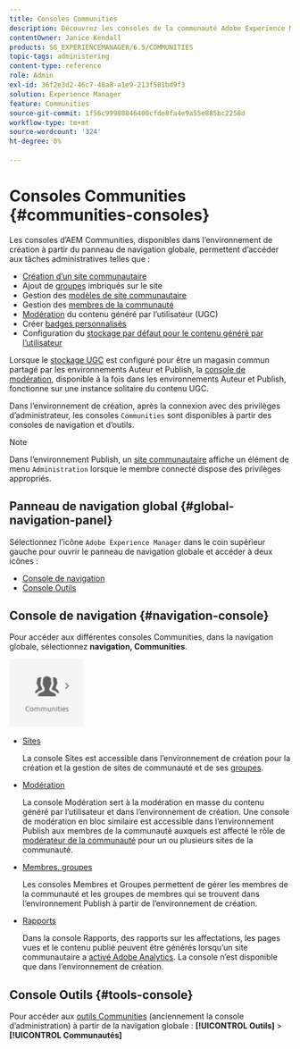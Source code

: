 ```yaml
---
title: Consoles Communities
description: Découvrez les consoles de la communauté Adobe Experience Manager disponibles dans l’environnement de création à partir du panneau de navigation globale.
contentOwner: Janice Kendall
products: SG_EXPERIENCEMANAGER/6.5/COMMUNITIES
topic-tags: administering
content-type: reference
role: Admin
exl-id: 36f2e3d2-46c7-48a8-a1e9-213f581bd9f3
solution: Experience Manager
feature: Communities
source-git-commit: 1f56c99980846400cfde8fa4e9a55e885bc2258d
workflow-type: tm+mt
source-wordcount: '324'
ht-degree: 0%

---
```


# Consoles Communities {#communities-consoles}

Les consoles d’AEM Communities, disponibles dans l’environnement de création à partir du panneau de navigation globale, permettent d’accéder aux tâches administratives telles que :

* [Création d’un site communautaire](sites-console.md)
* Ajout de [groupes](groups.md) imbriqués sur le site
* Gestion des [ modèles de site communautaire](sites.md)
* Gestion des [membres de la communauté](members.md)
* [Modération](moderate-ugc.md) du contenu généré par l’utilisateur (UGC)
* Créer [badges personnalisés](badges.md)
* Configuration du [stockage par défaut pour le contenu généré par l’utilisateur](srp-config.md)

Lorsque le [stockage UGC](working-with-srp.md) est configuré pour être un magasin commun partagé par les environnements Auteur et Publish, la [console de modération](moderation.md), disponible à la fois dans les environnements Auteur et Publish, fonctionne sur une instance solitaire du contenu UGC.

Dans l’environnement de création, après la connexion avec des privilèges d’administrateur, les consoles `Communities` sont disponibles à partir des consoles de navigation et d’outils.

>[!NOTE]
>
>Dans l’environnement Publish, un [site communautaire](sites-console.md) affiche un élément de menu `Administration` lorsque le membre connecté dispose des privilèges appropriés.

## Panneau de navigation global {#global-navigation-panel}

Sélectionnez l’icône `Adobe Experience Manager` dans le coin supérieur gauche pour ouvrir le panneau de navigation globale et accéder à deux icônes :

* [Console de navigation](#navigation-console)
* [Console Outils](tools.md)

## Console de navigation {#navigation-console}

Pour accéder aux différentes consoles Communities, dans la navigation globale, sélectionnez **navigation, Communities**.

![communities](assets/communities.png)

* [Sites](sites-console.md)

  La console Sites est accessible dans l’environnement de création pour la création et la gestion de sites de communauté et de ses [groupes](groups.md).

* [Modération](moderation.md)

  La console Modération sert à la modération en masse du contenu généré par l’utilisateur et dans l’environnement de création. Une console de modération en bloc similaire est accessible dans l’environnement Publish aux membres de la communauté auxquels est affecté le rôle de [modérateur de la communauté](users.md#publishenvironmentusersandgroups) pour un ou plusieurs sites de la communauté.

* [Membres, groupes](members.md)

  Les consoles Membres et Groupes permettent de gérer les membres de la communauté et les groupes de membres qui se trouvent dans l’environnement Publish à partir de l’environnement de création.

* [Rapports](reports.md)

  Dans la console Rapports, des rapports sur les affectations, les pages vues et le contenu publié peuvent être générés lorsqu’un site communautaire a [activé Adobe Analytics](sites-console.md#analytics). La console n’est disponible que dans l’environnement de création.

## Console Outils {#tools-console}

Pour accéder aux [outils Communities](tools.md) (anciennement la console d’administration) à partir de la navigation globale : **[!UICONTROL Outils]** > **[!UICONTROL Communautés]**
